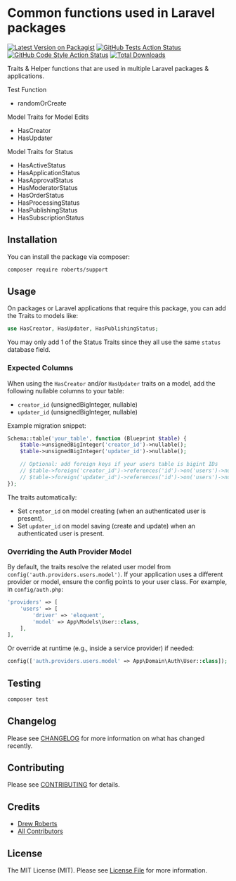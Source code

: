 # Common functions used in Laravel packages

[![Latest Version on Packagist](https://img.shields.io/packagist/v/roberts/support.svg?style=flat-square)](https://packagist.org/packages/roberts/support)
[![GitHub Tests Action Status](https://img.shields.io/github/actions/workflow/status/roberts/support/run-tests.yml?branch=main&label=tests&style=flat-square)](https://github.com/roberts/support/actions?query=workflow%3Arun-tests+branch%3Amain)
[![GitHub Code Style Action Status](https://img.shields.io/github/actions/workflow/status/roberts/support/fix-php-code-style-issues.yml?branch=main&label=code%20style&style=flat-square)](https://github.com/roberts/support/actions?query=workflow%3A"Fix+PHP+code+style+issues"+branch%3Amain)
[![Total Downloads](https://img.shields.io/packagist/dt/roberts/support.svg?style=flat-square)](https://packagist.org/packages/roberts/support)

Traits & Helper functions that are used in multiple Laravel packages & applications.

Test Function
- randomOrCreate

Model Traits for Model Edits
- HasCreator
- HasUpdater

Model Traits for Status
- HasActiveStatus
- HasApplicationStatus
- HasApprovalStatus
- HasModeratorStatus
- HasOrderStatus
- HasProcessingStatus
- HasPublishingStatus
- HasSubscriptionStatus

## Installation

You can install the package via composer:

```bash
composer require roberts/support
```

## Usage

On packages or Laravel applications that require this package, you can add the Traits to models like:

```php
use HasCreator, HasUpdater, HasPublishingStatus;
```

You may only add 1 of the Status Traits since they all use the same `status` database field.

### Expected Columns

When using the `HasCreator` and/or `HasUpdater` traits on a model, add the following nullable columns to your table:

- `creator_id` (unsignedBigInteger, nullable)
- `updater_id` (unsignedBigInteger, nullable)

Example migration snippet:

```php
Schema::table('your_table', function (Blueprint $table) {
	$table->unsignedBigInteger('creator_id')->nullable();
	$table->unsignedBigInteger('updater_id')->nullable();

	// Optional: add foreign keys if your users table is bigint IDs
	// $table->foreign('creator_id')->references('id')->on('users')->nullOnDelete();
	// $table->foreign('updater_id')->references('id')->on('users')->nullOnDelete();
});
```

The traits automatically:
- Set `creator_id` on model creating (when an authenticated user is present).
- Set `updater_id` on model saving (create and update) when an authenticated user is present.

### Overriding the Auth Provider Model

By default, the traits resolve the related user model from `config('auth.providers.users.model')`.
If your application uses a different provider or model, ensure the config points to your user class. For example, in `config/auth.php`:

```php
'providers' => [
	'users' => [
		'driver' => 'eloquent',
		'model' => App\Models\User::class,
	],
],
```

Or override at runtime (e.g., inside a service provider) if needed:

```php
config(['auth.providers.users.model' => App\Domain\Auth\User::class]);
```

## Testing

```bash
composer test
```

## Changelog

Please see [CHANGELOG](CHANGELOG.md) for more information on what has changed recently.

## Contributing

Please see [CONTRIBUTING](CONTRIBUTING.md) for details.

## Credits

- [Drew Roberts](https://github.com/drewroberts)
- [All Contributors](../../contributors)

## License

The MIT License (MIT). Please see [License File](LICENSE.md) for more information.
